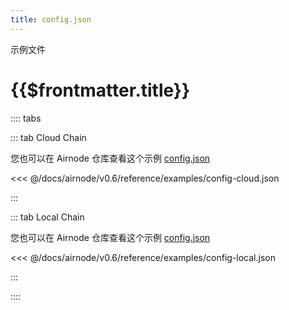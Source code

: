 ```yaml
---
title: config.json
---
```


<TitleSpan>示例文件</TitleSpan>

# {{$frontmatter.title}}

<VersionWarning/>

:::: tabs

::: tab Cloud Chain

您也可以在 Airnode 仓库查看这个示例 [config.json](https://github.com/api3dao/airnode/blob/v0.5/packages/airnode-deployer/config/config.example.json)

<<< @/docs/airnode/v0.6/reference/examples/config-cloud.json

:::

::: tab Local Chain

您也可以在 Airnode 仓库查看这个示例 [config.json](https://github.com/api3dao/airnode/blob/v0.5/packages/airnode-node/config/config.example.json)

<<< @/docs/airnode/v0.6/reference/examples/config-local.json

:::

::::
